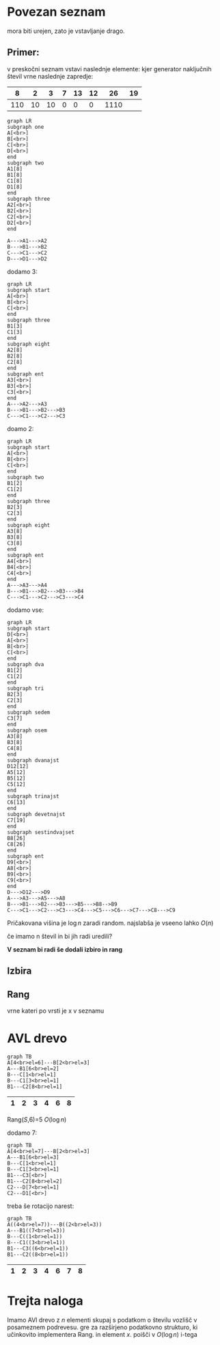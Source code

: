 # Povezan seznam
mora biti urejen, zato je vstavljanje drago.

## Primer:
v preskočni seznam vstavi naslednje elemente:
kjer generator naključnih števil vrne naslednje zapredje:

| 8   | 2   | 3   | 7   | 13  | 12  | 26   | 19  | 
| --- | --- | --- | --- | --- | --- | ---- | --- |
| 110 | 10  | 10  | 0   | 0   | 0   | 1110 |     |

```mermaid
graph LR
subgraph one
A[<br>]
B[<br>]
C[<br>]
D[<br>]
end
subgraph two
A1[8]
B1[8]
C1[8]
D1[8]
end
subgraph three
A2[<br>]
B2[<br>]
C2[<br>]
D2[<br>]
end

A--->A1--->A2
B--->B1--->B2
C--->C1--->C2
D--->D1--->D2
```
dodamo 3:
```mermaid
graph LR
subgraph start
A[<br>]
B[<br>]
C[<br>]
end
subgraph three
B1[3]
C1[3]
end
subgraph eight
A2[8]
B2[8]
C2[8]
end
subgraph ent
A3[<br>]
B3[<br>]
C3[<br>]
end
A--->A2--->A3
B--->B1--->B2--->B3
C--->C1--->C2--->C3
```

doamo 2:
```mermaid
graph LR
subgraph start
A[<br>]
B[<br>]
C[<br>]
end
subgraph two
B1[2]
C1[2]
end
subgraph three
B2[3]
C2[3]
end
subgraph eight
A3[8]
B3[8]
C3[8]
end
subgraph ent
A4[<br>]
B4[<br>]
C4[<br>]
end
A--->A3--->A4
B--->B1--->B2--->B3--->B4
C--->C1--->C2--->C3--->C4
```


dodamo vse:
```mermaid
graph LR
subgraph start
D[<br>]
A[<br>]
B[<br>]
C[<br>]
end
subgraph dva
B1[2]
C1[2]
end
subgraph tri
B2[3]
C2[3]
end
subgraph sedem
C3[7]
end
subgraph osem
A3[8]
B3[8]
C4[8]
end
subgraph dvanajst
D12[12]
A5[12]
B5[12]
C5[12]
end
subgraph trinajst
C6[13]
end
subgraph devetnajst
C7[19]
end
subgraph sestindvajset
B8[26]
C8[26]
end
subgraph ent
D9[<br>]
A8[<br>]
B9[<br>]
C9[<br>]
end
D--->D12--->D9
A--->A3--->A5--->A8
B--->B1--->B2--->B3--->B5--->B8-->B9
C--->C1--->C2--->C3--->C4--->C5--->C6--->C7--->C8--->C9
```



 Pričakovana višina je  $\log n$
 zaradi random.
 najslabša je vseeno lahko $O(n)$
 
 
 če imamo n števil in bi jih radi uredili?
 
 **V seznam bi radi še dodali izbiro in rang**
 ## Izbira
 
 ## Rang
 vrne kateri po vrsti je x v seznamu
 
# AVL drevo
```mermaid
graph TB
A[4<br>el=6]---B[2<br>el=3]
A---B1[6<br>el=2]
B---C[1<br>el=1]
B---C1[3<br>el=1]
B1---C2[8<br>el=1]
```

| 1   | 2   | 3   | 4   | 6   | 8   | 
| --- | --- | --- | --- | --- | --- |

Rang($S$,6)=5
$O(\log n)$

dodamo 7:
```mermaid
graph TB
A[4<br>el=7]---B[2<br>el=3]
A---B1[6<br>el=3]
B---C[1<br>el=1]
B---C1[3<br>el=1]
B1---C3[<br>]
B1---C2[8<br>el=2]
C2---D[7<br>el=1]
C2---D1[<br>]
```
treba še rotacijo narest:
```mermaid
graph TB
A((4<br>el=7))---B((2<br>el=3))
A---B1((7<br>el=3))
B---C((1<br>el=1))
B---C1((3<br>el=1))
B1---C3((6<br>el=1))
B1---C2((8<br>el=1))

```

| 1   | 2   | 3   | 4   | 6   | 7   | 8   | 
| --- | --- | --- | --- | --- | --- | --- |

# Trejta naloga
Imamo AVl drevo z $n$ elementi skupaj s podatkom o številu vozlišč v posameznem podrevesu. gre za razširjeno podatkovno strukturo, ki učinkovito implementera Rang. in element $x$. poišči v $O(\log n)$ i-tega